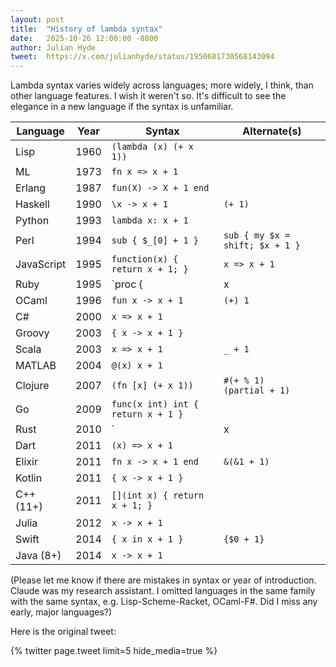 ```yaml
---
layout: post
title:  "History of lambda syntax"
date:   2025-10-26 12:00:00 -0800
author: Julian Hyde
tweet:  https://x.com/julianhyde/status/1950681730568143094
---
```


Lambda syntax varies widely across languages; more widely, I think, than
other language features. I wish it weren't so. It's difficult to see the
elegance in a new language if the syntax is unfamiliar.

| Language | Year | Syntax | Alternate(s) |
|----------|------|--------|--------------|
| Lisp | 1960 | `(lambda (x) (+ x 1))` | |
| ML | 1973 | `fn x => x + 1` | |
| Erlang | 1987 | `fun(X) -> X + 1 end` | |
| Haskell | 1990 | `\x -> x + 1` | `(+ 1)` |
| Python | 1993 | `lambda x: x + 1` | |
| Perl | 1994 | `sub { $_[0] + 1 }` | `sub { my $x = shift; $x + 1 }` |
| JavaScript | 1995 | `function(x) { return x + 1; }` | `x => x + 1` |
| Ruby | 1995 | `proc { |x| x + 1 }` | `lambda { |x| x + 1 }`<br/>`->(x) { x + 1 }` |
| OCaml | 1996 | `fun x -> x + 1` | `(+) 1` |
| C# | 2000 | `x => x + 1` | |
| Groovy | 2003 | `{ x -> x + 1 }` | |
| Scala | 2003 | `x => x + 1` | `_ + 1` |
| MATLAB | 2004 | `@(x) x + 1` | |
| Clojure | 2007 | `(fn [x] (+ x 1))` | `#(+ % 1)`<br/>`(partial + 1)` |
| Go | 2009 | `func(x int) int { return x + 1 }` | |
| Rust | 2010 | `|x| x + 1` | |
| Dart | 2011 | `(x) => x + 1` | |
| Elixir | 2011 | `fn x -> x + 1 end` | `&(&1 + 1)` |
| Kotlin | 2011 | `{ x -> x + 1 }` | |
| C++ (11+) | 2011 | `[](int x) { return x + 1; }` | |
| Julia | 2012 | `x -> x + 1` | |
| Swift | 2014 | `{ x in x + 1 }` | `{$0 + 1}` |
| Java (8+) | 2014 | `x -> x + 1` | |

(Please let me know if there are mistakes in syntax or year of
introduction. Claude was my research assistant. I omitted languages in
the same family with the same syntax, e.g. Lisp-Scheme-Racket,
OCaml-F#. Did I miss any early, major languages?)

Here is the original tweet:

<div data_dnt="true">
{% twitter page.tweet limit=5 hide_media=true %}
</div>

<!--
This article
[has been updated](https://github.com/julianhyde/share/commits/main/blog/{{ page.path }}).
-->
